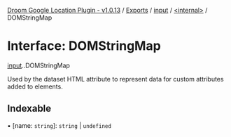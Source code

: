 [Droom Google Location Plugin - v1.0.13](../README.md) / [Exports](../modules.md) / [input](../modules/input.md) / [<internal\>](../modules/input._internal_.md) / DOMStringMap

# Interface: DOMStringMap

[input](../modules/input.md).[<internal>](../modules/input._internal_.md).DOMStringMap

Used by the dataset HTML attribute to represent data for custom attributes added to elements.

## Indexable

▪ [name: `string`]: `string` \| `undefined`
